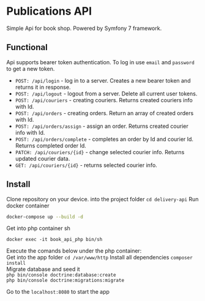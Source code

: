 # Publications API 
Simple Api for book shop. 
Powered by Symfony 7 framework.
## Functional 
Api supports bearer token authentication. To log in use `email` and `password` to get a new token.
- `POST: /api/login` - log in to a server. Creates a new bearer token and returns it in response.
- `POST: /api/logout` - logout from a server. Delete all current user tokens.
- `POST: /api/couriers` - creating couriers. Returns created couriers info with Id.
- `POST: /api/orders` - creating orders. Return an array of created orders with Id.
- `POST: /api/orders/assign` - assign an order. Returns created courier info with Id.
- `POST: /api/orders/complete` - completes an order by Id and courier Id. Returns completed order Id.
- `PATCH: /api/couriers/{id}` - change selected courier info. Returns updated courier data.
- `GET: /api/couriers/{id}` - returns selected courier info.
## Install
Clone repository on your device.
into the project folder `cd delivery-api`
Run docker container
```sh
docker-compose up --build -d
```
Get into php container sh
```
docker exec -it book_api_php bin/sh
```
Execute the comands below under the php container:<br/>
Get into the app folder `cd /var/www/http`
Install all dependencies `composer install`<br/>
Migrate database and seed it<br/>
`php bin/console doctrine:database:create`<br/>
`php bin/console doctrine:migrations:migrate`<br/>

Go to the `localhost:8080` to start the app
